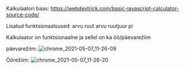 Kalkulaatori baas: https://webdevtrick.com/basic-javascript-calculator-source-code/

Lisatud funktsionaalsused:
  arvu ruut
  arvu ruutjuur
  pi

Kalkulaator on funktsionaalne ja sellel on ka öö/päevarežiim

päevarežiim:
![chrome_2021-05-07_11-26-09](https://user-images.githubusercontent.com/61016508/117421918-b1698500-af27-11eb-9e43-b36908cc6604.png)

Öörežiim:
![chrome_2021-05-07_11-26-20](https://user-images.githubusercontent.com/61016508/117421976-c514eb80-af27-11eb-829e-140f34a90bde.png)




